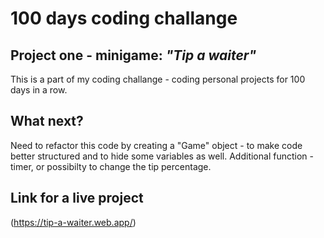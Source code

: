 # 100 days coding challange

## Project one - minigame: *"Tip a waiter"*
This is a part of my coding challange - coding personal projects for 100 days in a row. 

## What next?
Need to refactor this code by creating a "Game" object - to make code better structured and to hide some variables as well. 
Additional function - timer, or possibilty to change the tip percentage. 

## Link for a live project
(https://tip-a-waiter.web.app/)